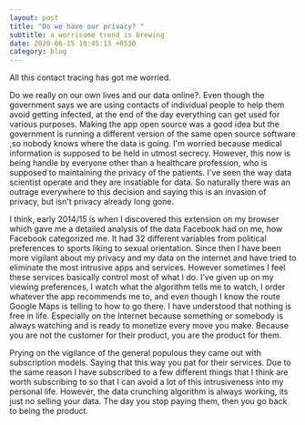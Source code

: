 ```yaml
---
layout: post
title: "Do we have our privacy? "
subtitle: a worrisome trend is brewing
date: 2020-06-15 10:45:13 +0530
category: blog
---
```

All this contact tracing has got me worried.

Do we really on our own lives and our data online?. Even though the government says we are using contacts of individual people to help them avoid getting infected, at the end of the day everything can get used for various purposes. Making the app open source was a good idea but the government is running a different version of the same open source software ,so nobody knows where the data is going. I'm worried because medical information is supposed to be held in utmost secrecy. However, this now is being handle by everyone other than a healthcare profession, who is supposed to maintaining the privacy of the patients. I've seen the way data scientist operate and they are insatiable for data. So naturally there was an outrage everywhere to this decision and saying this is an invasion of privacy, but isn't privacy already long gone.

I think,  early 2014/15 is when I discovered this extension on my browser which gave me a detailed analysis of the data Facebook had on me, how Facebook categorized me. It had 32 different variables from political preferences to sports liking to sexual orientation. Since then I have been more vigilant about my privacy and my data on the internet and have tried to eliminate the most intrusive apps and services. However sometimes I feel these services basically control most of what I do. I've given up on my viewing preferences, I watch what the algorithm tells me to watch, I order whatever the app recommends me to, and even though I know the route Google Maps is telling to how to go there. I have understood that nothing is free in life. Especially on the Internet because something or somebody is always watching and is ready to monetize every move you make. Because you are not the customer for their product, you are the product for them.

Prying on the vigilance of the general populous they came out with subscription models. Saying that this way you pat for their services. Due to the same reason I have subscribed to a few different things that I think are worth subscribing to so that I can avoid a lot of this intrusiveness into my personal life. However, the data crunching algorithm is always working, its just no selling your data. The day you stop paying them, then you go back to being the product.
